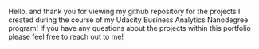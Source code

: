 Hello, and thank you for viewing my github repository for the projects I created during the course of my Udacity Business Analytics Nanodegree program!
If you have any questions about the projects within this portfolio please feel free to reach out to me! 
